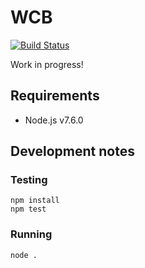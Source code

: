 # WCB

[![Build Status](https://travis-ci.org/AgaKhanFoundation/WCB.svg?branch=master)](https://travis-ci.org/AgaKhanFoundation/WCB)

Work in progress!

## Requirements

- Node.js v7.6.0

## Development notes

### Testing

```
npm install
npm test
```

### Running

```
node .
```
